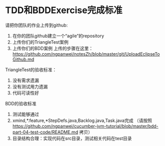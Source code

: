 TDD和BDDExercise完成标准
========================

请把你团队的作业上传到github:
1. 在你的团队github建立一个“agile”的repository
1. 上传你们的TriangleTest案例
1. 上传你们的BDD案例
上传的步骤在这里：https://github.com/ngpanwei/notesZh/blob/master/git/UploadEclipseToGithub.md

TriangleTest的验收标准：
1. 没有需求遗漏
1. 没有测试用力遗漏
1. 代码可读性好

BDD的验收标准
1. 测试能够通过
1. xmind,*.feature,*StepDefs.java,Backlog.java,Task.java完成 （请按照 https://github.com/ngpanwei/cucumber-jvm-tutorial/blob/master/bdd-part-04-test-code/README.md 拷贝）
1. 目录结构合理：实现代码在src目录，测试相关代码在test目录
